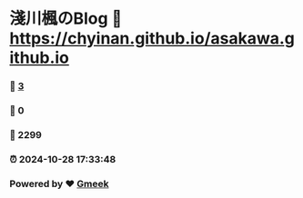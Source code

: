 # 淺川楓のBlog :link: https://chyinan.github.io/asakawa.github.io 
### :page_facing_up: [3](https://chyinan.github.io/asakawa.github.io/tag.html) 
### :speech_balloon: 0 
### :hibiscus: 2299 
### :alarm_clock: 2024-10-28 17:33:48 
### Powered by :heart: [Gmeek](https://github.com/Meekdai/Gmeek)
